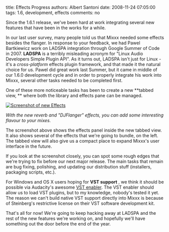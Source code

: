 title: Effects Progress
authors: Albert Santoni
date: 2008-11-24 07:05:00
tags: 1.6, development, effects
comments: no

Since the 1.6.1 release, we've been hard at work integrating several new features that have been in the works for a while.

In our last user survey, many people told us that Mixxx needed some effects besides the flanger.
In response to your feedback, we had Pawel Bartkiewicz work on LADSPA integration through Google Summer of Code in 2007.
**LADSPA** is a terribly misleading acronym for "Linux Audio Developers Simple Plugin API".
As it turns out, LADSPA isn't just for Linux - it's a *cross-platform* effects plugin framework, and that made it the natural choice for us.
Pawel did great work last Summer, but it came in middle of our 1.6.0 development cycle and in order to properly integrate his work into Mixxx, several other tasks needed to be completed first.

One of these more noticeable tasks has been to create a new **tabbed view, ** where both the library and effects pane can be managed.


[![Screenshot of new Effects]({static}/images/news/Picture-1.png)]({static}/images/news/Picture-1.png)

*With the new reverb and "DJFlanger" effects, you can add some interesting flavour to your mixes.*

The screenshot above shows the effects panel inside the new tabbed view.
It also shows several of the effects that we're going to bundle, on the left.
The tabbed view will also give us a compact place to expand Mixxx's user interface in the future.

If you look at the screenshot closely, you can spot some rough edges that we're trying to fix before our next major release.
The main tasks that remain are bug fixing, polishing, and updating our distribution stuff (installers, packaging scripts, etc.).

For Windows and OS X users hoping for **VST support** , we think it should be possible via Audacity's awesome [VST enabler](http://audacityteam.org/vst/).
The VST enabler should allow us to load VST plugins, but to my knowledge, nobody's tested it yet.
The reason we can't build native VST support directly into Mixxx is because of Steinberg's restrictive license on their VST software development kit.

That's all for now!
We're going to keep hacking away at LADSPA and the rest of the new features we're working on, and hopefully we'll have something out the door before the end of the year.

